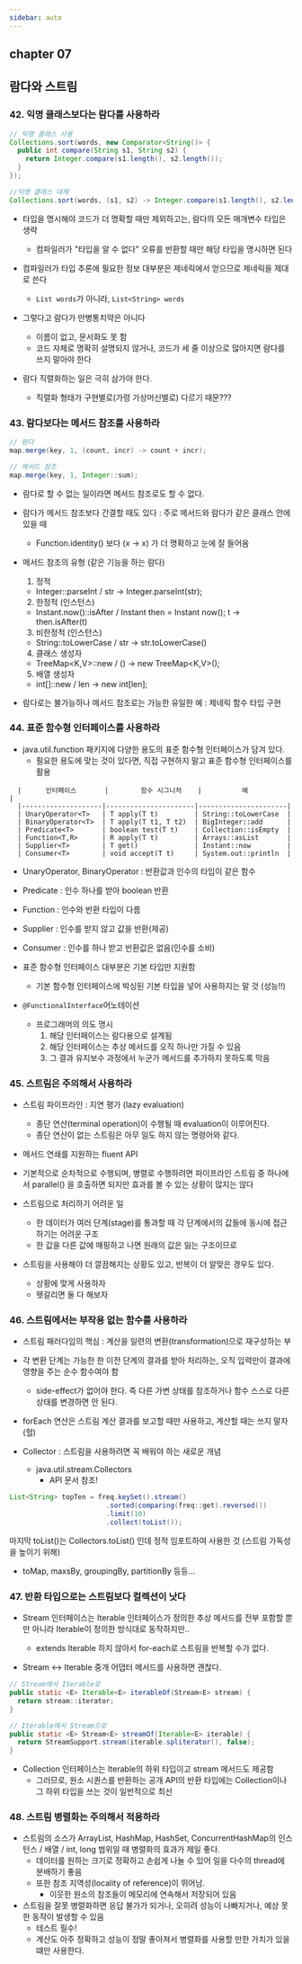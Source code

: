 ```yaml
---
sidebar: auto
---
```


## chapter 07  
## 람다와 스트림


### 42. 익명 클래스보다는 람다를 사용하라  
```java
// 익명 클래스 사용
Collections.sort(words, new Comparator<String()> {
  public int compare(String s1, String s2) {
    return Integer.compare(s1.length(), s2.length());
  }
});  

//익명 클래스 대체
Collections.sort(words, (s1, s2) -> Integer.compare(s1.length(), s2.length()));
```

- 타입을 명시해야 코드가 더 명확할 때만 제외하고는, 람다의 모든 매개변수 타입은 생략  
  - 컴파일러가 "타입을 알 수 없다" 오류를 반환할 때만 해당 타입을 명시하면 된다  
- 컴파일러가 타입 추론에 필요한 정보 대부분은 제네릭에서 얻으므로 제네릭을 제대로 쓴다  
  - ```List words```가 아니라, ```List<String> words ```

- 그렇다고 람다가 만병통치약은 아니다  
  - 이름이 없고, 문서화도 못 함
  - 코드 자체로 명확히 설명되지 않거나, 코드가 세 줄 이상으로 많아지면 람다를 쓰지 말아야 한다  

- 람다 직렬화하는 일은 극히 삼가야 한다.
  - 직렬화 형태가 구현별로(가령 가상머신별로) 다르기 때문???

### 43. 람다보다는 메서드 참조를 사용하라  
```java
// 람다
map.merge(key, 1, (count, incr) -> count + incr);

// 메서드 참조
map.merge(key, 1, Integer::sum);

```

- 람다로 할 수 없는 일이라면 메서드 참조로도 할 수 없다.
- 람다가 메서드 참조보다 간결할 때도 있다 : 주로 메서드와 람다가 같은 클래스 안에 있을 때  
  - Function.identity() 보다 (x -> x) 가 더 명확하고 눈에 잘 들어옴

- 메서드 참조의 유형 (같은 기능을 하는 람다)
  1. 정적
    - Integer::parseInt / str -> Integer.parseInt(str);    
  2. 한정적 (인스턴스)
    - Instant.now()::isAfter / Instant then = Instant now(); t -> then.isAfter(t)
  3. 비한정적 (인스턴스)
    - String::toLowerCase / str -> str.toLowerCase()
  4. 클래스 생성자
    - TreeMap<K,V>::new / () -> new TreeMap<K,V>();
  5. 배열 생성자
    - int[]::new / len -> new int[len];

- 람다로는 불가능하나 메서드 참조로는 가능한 유일한 예 : 제네릭 함수 타입 구현


### 44. 표준 함수형 인터페이스를 사용하라  
- java.util.function 패키지에 다양한 용도의 표준 함수형 인터페이스가 담겨 있다.  
  - 필요한 용도에 맞는 것이 있다면, 직접 구현하지 말고 표준 함수형 인터페이스를 활용
```
  |      인터페이스       |        함수 시그니처    |          예           |
  |--------------------|----------------------|----------------------|
  | UnaryOperator<T>   | T apply(T t)         | String::toLowerCase  |
  | BinaryOperator<T>  | T apply(T t1, T t2)  | BigInteger::add      |
  | Predicate<T>       | boolean test(T t)    | Collection::isEmpty  |
  | Function<T,R>      | R apply(T t)         | Arrays::asList       |
  | Supplier<T>        | T get()              | Instant::now         |
  | Consumer<T>        | void accept(T t)     | System.out::println  |
```

- UnaryOperator, BinaryOperator : 반환값과 인수의 타입이 같은 함수
- Predicate : 인수 하나를 받아 boolean 반환
- Function : 인수와 반환 타입이 다름
- Supplier : 인수를 받지 않고 값을 반환(제공)
- Consumer : 인수를 하나 받고 반환값은 없음(인수를 소비)

- 표준 함수형 인터페이스 대부분은 기본 타입만 지원함
  - 기본 함수형 인터페이스에 박싱된 기본 타입을 넣어 사용하지는 말 것 (성능!!)  

- ```@FunctionalInterface```어노테이션
  - 프로그래머의 의도 명시
    1. 해당 인터페이스는 람다용으로 설계됨
    2. 해당 인터페이스는 추상 메서드를 오직 하나만 가질 수 있음
    3. 그 결과 유지보수 과정에서 누군가 메서드를 추가하지 못하도록 막음

### 45. 스트림은 주의해서 사용하라  
- 스트림 파이프라인 : 지연 평가 (lazy evaluation)
  - 종단 연산(terminal operation)이 수행될 때 evaluation이 이루어진다.
  - 종단 연산이 없는 스트림은 아무 일도 하지 않는 명령어와 같다.
- 메서드 연쇄를 지원하는 fluent API
- 기본적으로 순차적으로 수행되며, 병렬로 수행하려면 파이프라인 스트림 중 하나에서 parallel() 을 호출하면 되지만 효과를 볼 수 있는 상황이 많지는 않다

- 스트림으로 처리하기 어려운 일  
  - 한 데이터가 여러 단계(stage)를 통과할 때 각 단계에서의 값들에 동시에 접근하기는 어려운 구조
  - 한 값을 다른 값에 매핑하고 나면 원래의 값은 잃는 구조이므로  

- 스트림을 사용해야 더 깔끔해지는 상황도 있고, 반복이 더 알맞은 경우도 있다.
  - 상황에 맞게 사용하자
  - 헷갈리면 둘 다 해보자

### 46. 스트림에서는 부작용 없는 함수를 사용하라  
- 스트림 패러다임의 핵심 : 계산을 일련의 변환(transformation)으로 재구성하는 부
- 각 변환 단계는 가능한 한 이전 단계의 결과를 받아 처리하는, 오직 입력만이 결과에 영향을 주는 순수 함수여야 함
  - side-effect가 없어야 한다. 즉 다른 가변 상태를 참조하거나 함수 스스로 다른 상태를 변경하면 안 된다.

- forEach 연산은 스트림 계산 결과를 보고할 때만 사용하고, 계산할 때는 쓰지 말자 (헐)  
- Collector : 스트림을 사용하려면 꼭 배워야 하는 새로운 개념
  - java.util.stream.Collectors
    - API 문서 참조!

```java  
List<String> topTen = freq.keySet().stream()
                        .sorted(comparing(freq::get).reversed())
                        .limit(10)
                        .collect(toList());
```
마지막 toList()는 Collectors.toList() 인데 정적 임포트하여 사용한 것 (스트림 가독성을 높이기 위해)  

- toMap, maxsBy, groupingBy, partitionBy 등등...


### 47. 반환 타입으로는 스트림보다 컬렉션이 낫다  
- Stream 인터페이스는 Iterable 인터페이스가 정의한 추상 메서드를 전부 포함할 뿐만 아니라 Iterable이 정의한 방식대로 동작하지만..
  - extends Iterable 하지 않아서 for-each로 스트림을 반복할 수가 없다.

- Stream<E> <-> Iterable<E> 중개 어댑터 메서드를 사용하면 괜찮다.
```java
// Stream에서 Iterable로  
public static <E> Iterable<E> iterableOf(Stream<E> stream) {
  return stream::iterator;
}

// Iterable에서 Stream으로  
public static <E> Stream<E> streamOf(Iterable<E> iterable) {
  return StreamSupport.stream(iterable.spliterator(), false);
}

```

- Collection 인터페이스는 Iterable의 하위 타입이고 stream 메서드도 제공함
  - 그러므로, 원소 시퀀스를 반환하는 공개 API의 반환 타입에는 Collection이나 그 하위 타입을 쓰는 것이 일반적으로 최선  

### 48. 스트림 병렬화는 주의해서 적용하라  
- 스트림의 소스가 ArrayList, HashMap, HashSet, ConcurrentHashMap의 인스턴스 / 배열 / int, long 범위일 때 병렬화의 효과가 제일 좋다.  
  - 데이터를 원하는 크기로 정확하고 손쉽게 나눌 수 있어 일을 다수의 thread에 분배하기 좋음  
  - 또한 참조 지역성(locality of reference)이 뛰어남.
    - 이웃한 원소의 참조들이 메모리에 연속해서 저장되어 있음  
- 스트림을 잘못 병렬화하면 응답 불가가 되거나, 오히려 성능이 나빠지거나, 예상 못한 동작이 발생할 수 있음    
  - 테스트 필수!  
  - 계산도 아주 정확하고 성능이 정말 좋아져서 병렬화를 사용할 만한 가치가 있을 떄만 사용한다.  

